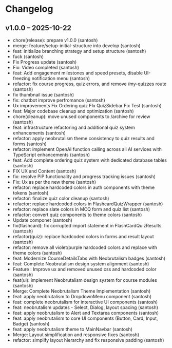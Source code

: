 # Changelog

## v1.0.0 – 2025-10-22

- chore(release): prepare v1.0.0 (santosh)
- merge: feature/setup-initial-structure into develop (santosh)
- feat: initialize branching strategy and setup structure (santosh)
- fuck (santosh)
- Fix Progress update (santosh)
- Fix: Video completed (santosh)
- feat: Add engagement milestones and speed presets, disable UI-freezing notification menu (santosh)
- refactor: fix course progress, quiz errors, and remove /my-quizzes route (santosh)
- fix thumbnail issue (santosh)
- fix: chatbot improve perfromance (santosh)
- Ux improvements Fix Ordering quiz FIx QuizSidebar Fix Test (santosh)
- feat: Major codebase cleanup and optimization (santosh)
- chore(cleanup): move unused components to /archive for review (santosh)
- feat: infrastructure refactoring and additional quiz system enhancements (santosh)
- refactor: apply neobrutalism theme consistency to quiz results and forms (santosh)
- refactor: implement OpenAI function calling across all AI services with TypeScript enhancements (santosh)
- feat: Add complete ordering quiz system with dedicated database tables (santosh)
- FIX UX and Content (santosh)
- fix: resolve PiP functionality and progress tracking issues (santosh)
- Fix: Ux as per the new theme (santosh)
- refactor: replace hardcoded colors in auth components with theme tokens (santosh)
- refactor: finalize quiz color cleanup (santosh)
- refactor: replace hardcoded colors in FlashcardQuizWrapper (santosh)
- refactor: replace slate colors in MCQ form and quiz list (santosh)
- refactor: convert quiz components to theme colors (santosh)
- Update componet (santosh)
- fix(flashcard): fix corrupted import statement in FlashCardQuizResults (santosh)
- refactor(quiz): replace hardcoded colors in forms and result layout (santosh)
- refactor: remove all violet/purple hardcoded colors and replace with theme colors (santosh)
- feat: Modernize CourseDetailsTabs with Neobrutalism badges (santosh)
- feat: Complete Neobrutalism design system alignment (santosh)
- Feature : Improve ux and removed unused css and hardcoded color (santosh)
- feat(ui): implement Neobrutalism design system for course modules (santosh)
- Merge: Complete Neobrutalism Theme Implementation (santosh)
- feat: apply neobrutalism to DropdownMenu component (santosh)
- feat: complete neobrutalism for interactive UI components (santosh)
- feat: neobrutalism updates - Select, Dialog, layout spacing (santosh)
- feat: apply neobrutalism to Alert and Textarea components (santosh)
- feat: apply neobrutalism to core UI components (Button, Card, Input, Badge) (santosh)
- feat: apply neobrutalism theme to MainNavbar (santosh)
- Merge: Layout simplification and responsive fixes (santosh)
- refactor: simplify layout hierarchy and fix responsive padding (santosh)
